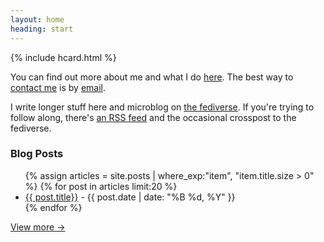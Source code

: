 ```yaml
---
layout: home
heading: start
---
```


{% include hcard.html %}

You can find out more about me and what I do [here](/about). The best way to [contact me](/contact) is by <a href="{{ site.email }}">email</a>.

I write longer stuff here and microblog on <a href="{{
site.fedi-url}}">the fediverse</a>. If you're trying to follow along,
there's <a href="https://cidney.org/feed.xml">an RSS feed</a> and the
occasional crosspost to the fediverse.

### Blog Posts

<ul>
	{% assign articles = site.posts | where_exp:"item", "item.title.size > 0" %}
  {% for post in articles limit:20 %}
  <li>
    <a href="{{ post.url }}">{{ post.title}}</a> - {{ post.date | date: "%B %d, %Y" }}
  </li>
  {% endfor %}
</ul>

<a href="/blog">View more &rarr;</a>